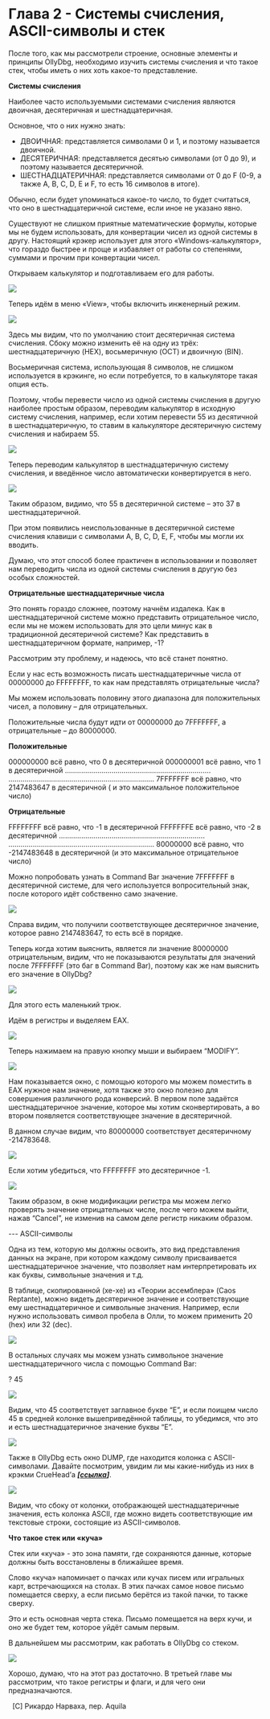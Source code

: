 Глава 2 - Системы счисления, ASCII-символы и стек
=================================================

После того, как мы рассмотрели строение, основные элементы и принципы OllyDbg, необходимо изучить системы счисления и что такое стек, чтобы иметь о них хоть какое-то представление.

**Системы счисления**

Наиболее часто используемыми системами счисления являются двоичная, десятеричная и шестнадцатеричная.

Основное, что о них нужно знать:

*   ДВОИЧНАЯ: представляется символами 0 и 1, и поэтому называется двоичной.
*   ДЕСЯТЕРИЧНАЯ: представляется десятью символами (от 0 до 9), и поэтому называется десятеричной.
*   ШЕСТНАДЦАТЕРИЧНАЯ: представляется символами от 0 до F (0-9, а также A, B, C, D, E и F, то есть 16 символов в итоге).

Обычно, если будет упоминаться какое-то число, то будет считаться, что оно в шестнадцатеричной системе, если иное не указано явно.

Существуют не слишком приятные математические формулы, которые мы не будем использовать, для конвертации чисел из одной системы в другу. Настоящий крэкер использует для этого «Windows-калькулятор», что гораздо быстрее и проще и избавляет от работы со степенями, суммами и прочим при конвертации чисел.

Открываем калькулятор и подготавливаем его для работы.

![](img/2/1.png)

Теперь идём в меню «View», чтобы включить инженерный режим.

![](img/2/3.png)

Здесь мы видим, что по умолчанию стоит десятеричная система счисления. Сбоку можно изменить её на одну из трёх: шестнадцатеричную (HEX), восьмеричную (OCT) и двоичную (BIN).

Восьмеричная система, использующая 8 символов, не слишком используется в крэкинге, но если потребуется, то в калькуляторе такая опция есть.

Поэтому, чтобы перевести число из одной системы счисления в другую наиболее простым образом, переводим калькулятор в исходную систему счисления, например, если хотим перевести 55 из десятичной в шестнадцатеричную, то ставим в калькуляторе десятеричную систему счисления и набираем 55.

![](img/2/5.png)

Теперь переводим калькулятор в шестнадцатеричную систему счисления, и введённое число автоматически конвертируется в него.

![](img/2/7.png)

Таким образом, видимо, что 55 в десятеричной системе – это 37 в шестнадцатеричной.

При этом появились неиспользованные в десятеричной системе счисления клавиши с символами A, B, C, D, E, F, чтобы мы могли их вводить.

Думаю, что этот способ более практичен в использовании и позволяет нам переводить числа из одной системы счисления в другую без особых сложностей.

**Отрицательные шестнадцатеричные числа**

Это понять гораздо сложнее, поэтому начнём издалека. Как в шестнадцатеричной системе можно представить отрицательное число, если мы не можем использовать для это цели минус как в традиционной десятеричной системе? Как представить в шестнадцатеричном формате, например, -1?

Рассмотрим эту проблему, и надеюсь, что всё станет понятно.

Если у нас есть возможность писать шестнадцатеричные числа от 00000000 до FFFFFFFF, то как нам представлять отрицательные числа?

Мы можем использовать половину этого диапазона для положительных чисел, а половину – для отрицательных.

Положительные числа будут идти от 00000000 до 7FFFFFFF, а отрицательные – до 80000000.

**Положительные**

000000000 всё равно, что 0 в десятеричной
000000001 всё равно, что 1 в десятеричной
........................................................................
........................................................................
7FFFFFFF всё равно, что 2147483647 в десятеричной ( и это максимальное положительное число)

**Отрицательные**

FFFFFFFF всё равно, что -1 в десятеричной
FFFFFFFE всё равно, что -2 в десятеричной
........................................................................
........................................................................
80000000 всё равно, что -2147483648 в десятеричной (и это максимальное отрицательное число)

Можно попробовать узнать в Command Bar значение 7FFFFFFF в десятеричной системе, для чего используется вопросительный знак, после которого идёт собственно само значение.

![](img/2/9.png)

Справа видим, что получили соответствующее десятеричное значение, которое равно 2147483647, то есть всё в порядке.

Теперь когда хотим выяснить, является ли значение 80000000 отрицательным, видим, что не показываются результаты для значений после 7FFFFFFF (это баг в Command Bar), поэтому как же нам выяснить его значение в OllyDbg?

![](img/2/11.png)

Для этого есть маленький трюк.

Идём в регистры и выделяем EAX.

![](img/2/13.png)

Теперь нажимаем на правую кнопку мыши и выбираем “MODIFY”.

![](img/2/15.png)

Нам показывается окно, с помощью которого мы можем поместить в EAX нужное нам значение, хотя также это окно полезно для совершения различного рода конверсий. В первом поле задаётся шестнадцатеричное значение, которое мы хотим сконвертировать, а во втором появляется соответствующее значение в десятеричной.

В данном случае видим, что 80000000 соответствует десятеричному -214783648.

![](img/2/17.png)

Если хотим убедиться, что FFFFFFFF это десятеричное -1.

![](img/2/19.png)

Таким образом, в окне модификации регистра мы можем легко проверять значение отрицательных числе, после чего можем выйти, нажав “Cancel”, не изменив на самом деле регистр никаким образом.

\--- ASCII-символы

Одна из тем, которую мы должны освоить, это вид представления данных на экране, при котором каждому символу присваивается шестнадцатеричное значение, что позволяет нам интерпретировать их как буквы, символьные значения и т.д.

В таблице, скопированной (хе-хе) из «Теории ассемблера» (Caos Reptante), можно видеть десятеричное значение и соответствующие ему шестнадцатеричное и символьные значения. Например, если нужно использовать символ пробела в Олли, то можем применить 20 (hex) или 32 (dec).

![](img/2/14.png)

В остальных случаях мы можем узнать символьное значение шестнадцатеричного числа с помощью Command Bar:

? 45

![](img/2/21.png)

Видим, что 45 соответствует заглавное букве “E”, и если поищем число 45 в средней колонке вышеприведённой таблицы, то убедимся, что это и есть шестнадцатеричное значение буквы “E”.

![](img/2/15.png)

Также в OllyDbg есть окно DUMP, где находится колонка с ASCII-символами. Давайте посмотрим, увидим ли мы какие-нибудь из них в крэкми CrueHead’а ***\[[ссылка](files/1/ollydbg01-Crackme.7z)\]***.

![](img/2/23.png)

Видим, что сбоку от колонки, отображающей шестнадцатеричные значения, есть колонка ASCII, где можно видеть соответствующие им текстовые строки, состоящие из ASCII-символов.

**Что такое стек или «куча»**

Стек или «куча» - это зона памяти, где сохраняются данные, которые должны быть восстановлены в ближайшее время.

Слово «куча» напоминает о пачках или кучах писем или игральных карт, встречающихся на столах. В этих пачках самое новое письмо помещается сверху, а если письмо берётся из такой пачки, то также сверху.

Это и есть основная черта стека. Письмо помещается на верх кучи, и оно же будет тем, которое уйдёт самым первым.

В дальнейшем мы рассмотрим, как работать в OllyDbg со стеком.

![](img/2/25.png)

Хорошо, думаю, что на этот раз достаточно. В третьей главе мы рассмотрим, что такое регистры и флаги, и для чего они предназначаются.

  \[C\] Рикардо Нарваха, пер. Aquila
